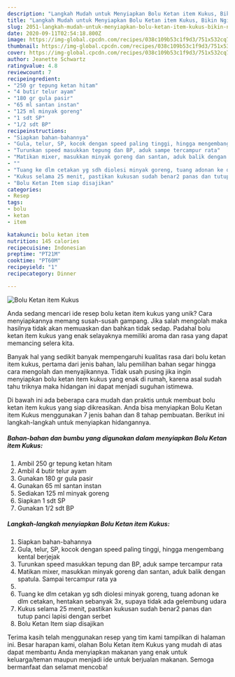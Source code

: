 ```yaml
---
description: "Langkah Mudah untuk Menyiapkan Bolu Ketan item Kukus, Bikin Ngiler"
title: "Langkah Mudah untuk Menyiapkan Bolu Ketan item Kukus, Bikin Ngiler"
slug: 2051-langkah-mudah-untuk-menyiapkan-bolu-ketan-item-kukus-bikin-ngiler
date: 2020-09-11T02:54:18.800Z
image: https://img-global.cpcdn.com/recipes/038c109b53c1f9d3/751x532cq70/bolu-ketan-item-kukus-foto-resep-utama.jpg
thumbnail: https://img-global.cpcdn.com/recipes/038c109b53c1f9d3/751x532cq70/bolu-ketan-item-kukus-foto-resep-utama.jpg
cover: https://img-global.cpcdn.com/recipes/038c109b53c1f9d3/751x532cq70/bolu-ketan-item-kukus-foto-resep-utama.jpg
author: Jeanette Schwartz
ratingvalue: 4.8
reviewcount: 7
recipeingredient:
- "250 gr tepung ketan hitam"
- "4 butir telur ayam"
- "180 gr gula pasir"
- "65 ml santan instan"
- "125 ml minyak goreng"
- "1 sdt SP"
- "1/2 sdt BP"
recipeinstructions:
- "Siapkan bahan-bahannya"
- "Gula, telur, SP, kocok dengan speed paling tinggi, hingga mengembang kental berjejak"
- "Turunkan speed masukkan tepung dan BP, aduk sampe tercampur rata"
- "Matikan mixer, masukkan minyak goreng dan santan, aduk balik dengan spatula. Sampai tercampur rata ya"
- ""
- "Tuang ke dlm cetakan yg sdh diolesi minyak goreng, tuang adonan ke dlm cetakan, hentakan sebanyak 3x, supaya tidak ada gelembung udara"
- "Kukus selama 25 menit, pastikan kukusan sudah benar2 panas dan tutup panci lapisi dengan serbet"
- "Bolu Ketan Item siap disajikan"
categories:
- Resep
tags:
- bolu
- ketan
- item

katakunci: bolu ketan item 
nutrition: 145 calories
recipecuisine: Indonesian
preptime: "PT21M"
cooktime: "PT60M"
recipeyield: "1"
recipecategory: Dinner

---
```



![Bolu Ketan item Kukus](https://img-global.cpcdn.com/recipes/038c109b53c1f9d3/751x532cq70/bolu-ketan-item-kukus-foto-resep-utama.jpg)

Anda sedang mencari ide resep bolu ketan item kukus yang unik? Cara menyiapkannya memang susah-susah gampang. Jika salah mengolah maka hasilnya tidak akan memuaskan dan bahkan tidak sedap. Padahal bolu ketan item kukus yang enak selayaknya memiliki aroma dan rasa yang dapat memancing selera kita.



Banyak hal yang sedikit banyak mempengaruhi kualitas rasa dari bolu ketan item kukus, pertama dari jenis bahan, lalu pemilihan bahan segar hingga cara mengolah dan menyajikannya. Tidak usah pusing jika ingin menyiapkan bolu ketan item kukus yang enak di rumah, karena asal sudah tahu triknya maka hidangan ini dapat menjadi suguhan istimewa.


Di bawah ini ada beberapa cara mudah dan praktis untuk membuat bolu ketan item kukus yang siap dikreasikan. Anda bisa menyiapkan Bolu Ketan item Kukus menggunakan 7 jenis bahan dan 8 tahap pembuatan. Berikut ini langkah-langkah untuk menyiapkan hidangannya.

<!--inarticleads1-->

##### Bahan-bahan dan bumbu yang digunakan dalam menyiapkan Bolu Ketan item Kukus:

1. Ambil 250 gr tepung ketan hitam
1. Ambil 4 butir telur ayam
1. Gunakan 180 gr gula pasir
1. Gunakan 65 ml santan instan
1. Sediakan 125 ml minyak goreng
1. Siapkan 1 sdt SP
1. Gunakan 1/2 sdt BP




<!--inarticleads2-->

##### Langkah-langkah menyiapkan Bolu Ketan item Kukus:

1. Siapkan bahan-bahannya
1. Gula, telur, SP, kocok dengan speed paling tinggi, hingga mengembang kental berjejak
1. Turunkan speed masukkan tepung dan BP, aduk sampe tercampur rata
1. Matikan mixer, masukkan minyak goreng dan santan, aduk balik dengan spatula. Sampai tercampur rata ya
1. 
1. Tuang ke dlm cetakan yg sdh diolesi minyak goreng, tuang adonan ke dlm cetakan, hentakan sebanyak 3x, supaya tidak ada gelembung udara
1. Kukus selama 25 menit, pastikan kukusan sudah benar2 panas dan tutup panci lapisi dengan serbet
1. Bolu Ketan Item siap disajikan




Terima kasih telah menggunakan resep yang tim kami tampilkan di halaman ini. Besar harapan kami, olahan Bolu Ketan item Kukus yang mudah di atas dapat membantu Anda menyiapkan makanan yang enak untuk keluarga/teman maupun menjadi ide untuk berjualan makanan. Semoga bermanfaat dan selamat mencoba!
